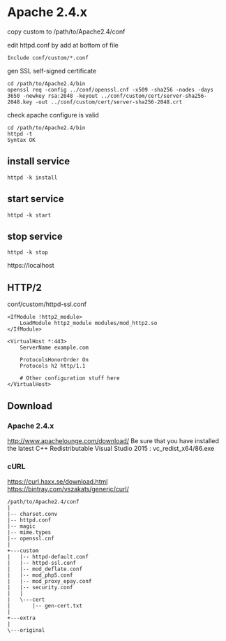 # Apache 2.4.x
copy custom to /path/to/Apache2.4/conf

edit httpd.conf by add at bottom of file
```
Include conf/custom/*.conf
```

gen SSL self-signed certificate

```
cd /path/to/Apache2.4/bin
openssl req -config ../conf/openssl.cnf -x509 -sha256 -nodes -days 3650 -newkey rsa:2048 -keyout ../conf/custom/cert/server-sha256-2048.key -out ../conf/custom/cert/server-sha256-2048.crt
```

check apache configure is valid
```
cd /path/to/Apache2.4/bin
httpd -t
Syntax OK
```
## install service
```
httpd -k install
```

## start service
```
httpd -k start
```

## stop service
```
httpd -k stop
```

https://localhost

## HTTP/2
conf/custom/httpd-ssl.conf

```
<IfModule !http2_module>
    LoadModule http2_module modules/mod_http2.so
</IfModule>

<VirtualHost *:443>
    ServerName example.com

    ProtocolsHonorOrder On
    Protocols h2 http/1.1

    # Other configuration stuff here
</VirtualHost>
```
## Download
### Apache 2.4.x
http://www.apachelounge.com/download/
Be sure that you have installed the latest C++ Redistributable Visual Studio 2015 : vc_redist_x64/86.exe

### cURL
https://curl.haxx.se/download.html
https://bintray.com/vszakats/generic/curl/

```
/path/to/Apache2.4/conf
|
|-- charset.conv
|-- httpd.conf
|-- magic
|-- mime.types
|-- openssl.cnf
|   
+---custom
|   |-- httpd-default.conf
|   |-- httpd-ssl.conf
|   |-- mod_deflate.conf
|   |-- mod_php5.conf
|   |-- mod_proxy_epay.conf
|   |-- security.conf
|   |   
|   \---cert
|       |-- gen-cert.txt
|           
+---extra
|       
\---original
```

